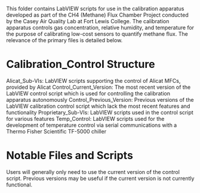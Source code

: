 This folder contains LabVIEW scripts for use in the calibration apparatus developed as part of the CH4 (Methane) Flux Chamber Project conducted by the Casey Air Quality Lab at Fort Lewis College. The calibration apparatus controls gas concentration, relative humidity, and temperature for the purpose of calibrating low-cost sensors to quantify methane flux. The relevance of the primary files is detailed below.

# Calibration_Control Structure

Alicat_Sub-VIs: LabVIEW scripts supporting the control of Alicat MFCs, provided by Alicat
Control_Current_Version: The most recent version of the LabVIEW control script which is used for controlling the calibration apparatus autonomously
Control_Previous_Version: Previous versions of the LabVIEW calibration control script which lack the most recent features and functionality
Proprietary_Sub-VIs: LabVIEW scripts used in the control script for various features
Temp_Control: LabVIEW scripts used for the development of temperature control via serial communications with a Thermo Fisher Scientific TF-5000 chiller

# Notable Files and Scripts
Users will generally only need to use the current version of the control script. Previous versions may be useful if the current version is not currently functional.
